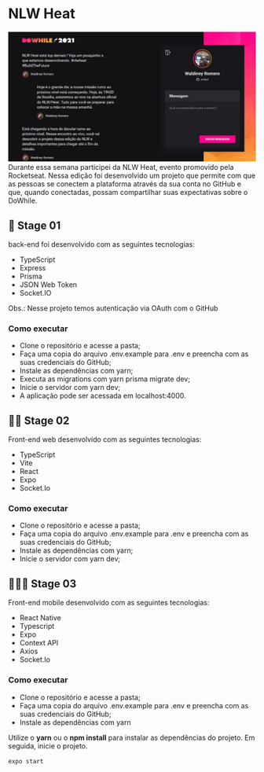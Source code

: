 # NLW Heat 
![nlw-web](assets/Capturar-web.JPG)
Durante essa semana participei da NLW Heat, evento promovido pela Rocketseat. Nessa edição foi desenvolvido um projeto que permite com que as pessoas se conectem a plataforma através da sua conta no GitHub e que, quando conectadas, possam compartilhar suas expectativas sobre o DoWhile.

## 🚀 Stage 01
back-end foi desenvolvido com as seguintes tecnologias:
- TypeScript
- Express
- Prisma
- JSON Web Token
- Socket.IO

Obs.: Nesse projeto temos autenticação via OAuth com o GitHub

### Como executar
- Clone o repositório e acesse a pasta;
- Faça uma copia do arquivo .env.example para .env e preencha com as suas credenciais do GitHub;
- Instale as dependências com yarn;
- Executa as migrations com yarn prisma migrate dev;
- Inicie o servidor com yarn dev;
- A aplicação pode ser acessada em localhost:4000.

## 🚀🚀 Stage 02
Front-end web desenvolvido com as seguintes tecnologias:
- TypeScript
- Vite 
- React
- Expo
- Socket.Io 

### Como executar
- Clone o repositório e acesse a pasta;
- Faça uma copia do arquivo .env.example para .env e preencha com as suas credenciais do GitHub;
- Instale as dependências com yarn;
- Inicie o servidor com yarn dev;

## 🚀🚀🚀 Stage 03
Front-end mobile desenvolvido com as seguintes tecnologias:
-  React Native
- Typescript
- Expo
- Context API
-  Axios
- Socket.Io 

### Como executar
- Clone o repositório e acesse a pasta;
- Faça uma copia do arquivo .env.example para .env e preencha com as suas credenciais do GitHub;
- Instale as dependências com yarn

Utilize o **yarn** ou o **npm install** para instalar as dependências do projeto.
Em seguida, inicie o projeto.

```cl
expo start
```



